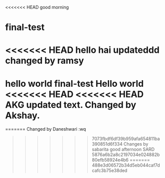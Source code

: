<<<<<<< HEAD
good morning
# final-test
<<<<<<< HEAD
 hello hai
updateddd
changed by ramsy
=======
hello world
final-test
Hello world
<<<<<<< HEAD
<<<<<<< HEAD
AKG
updated text.
Changed by Akshay.
=======
=======
Changed by Daneshwari
:wq
>>>>>>> 7073fbdf6df39b959afa654811ba390851d6f334
Changes by sabarita
good afternoon SARD
>>>>>>> 5876a6b2a8c2197034e024882b80efb58924e4b6
=======
>>>>>>> 488e3d06572b34d5eb044caf7dcafc3b75e38ded
